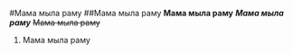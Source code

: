 #Мама мыла раму
##Мама мыла раму
**Мама мыла раму**
***Мама мыла раму***
~~Мама мыла раму~~
1. Мама мыла раму
